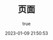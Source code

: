 ---
pageComponent:
  name: Catalogue
  data:
    path: 01.页面
    imgUrl: /imgs/ui.png
    description: html(5)/css(3)，前端页面相关技术
title: 页面
date: 2023-01-09 21:50:53
permalink: /ui/
sidebar: false
article: false
comment: false
editLink: false
author:
  name: liyuancheng
  link: https://github.com/lyc2014
---